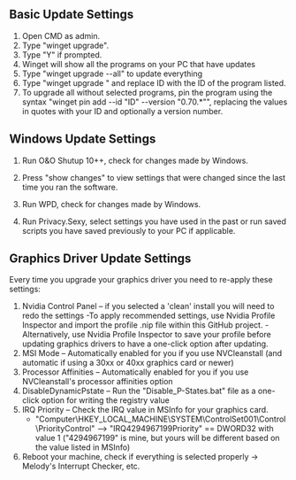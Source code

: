 ## Basic Update Settings
1. Open CMD as admin.
2. Type "winget upgrade".
3. Type "Y" if prompted.
4. Winget will show all the programs on your PC that have updates
5. Type "winget upgrade --all" to update everything
6. Type "winget upgrade <ID>" and replace ID with the ID of the program listed.
7. To upgrade all without selected programs, pin the program using the syntax "winget pin add --id "ID" --version "0.70.*"", replacing the values in quotes with your ID and optionally a version number.

## Windows Update Settings
1. Run O&O Shutup 10++, check for changes made by Windows.
2. Press "show changes" to view settings that were changed since the last time you ran the software.

1. Run WPD, check for changes made by Windows.

1. Run Privacy.Sexy, select settings you have used in the past or run saved scripts you have saved previously to your PC if applicable.

## Graphics Driver Update Settings
Every time you upgrade your graphics driver you need to re-apply these settings:
1) Nvidia Control Panel – if you selected a 'clean' install you will need to redo the settings
   -To apply recommended settings, use Nvidia Profile Inspector and import the profile .nip file within this GitHub project.
   -Alternatively, use Nvidia Profile Inspector to save your profile before updating graphics drivers to have a one-click option after updating.
3) MSI Mode – Automatically enabled for you if you use NVCleanstall (and automatic if using a 30xx or 40xx graphics card or newer)
4) Processor Affinities – Automatically enabled for you if you use NVCleanstall's processor affinities option
5) DisableDynamicPstate – Run the "Disable_P-States.bat" file as a one-click option for writing the registry value
6) IRQ Priority – Check the IRQ value in MSInfo for your graphics card.
   - "Computer\HKEY_LOCAL_MACHINE\SYSTEM\ControlSet001\Control\PriorityControl" --> "IRQ4294967199Priority" == DWORD32 with value 1 ("4294967199" is mine, but yours will be different based on the value listed in MSInfo)
8) Reboot your machine, check if everything is selected properly -> Melody's Interrupt Checker, etc.
